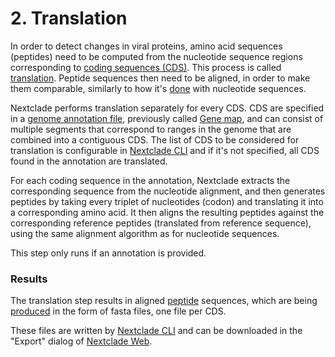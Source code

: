# 2. Translation

In order to detect changes in viral proteins, amino acid sequences (peptides) need to be computed from the nucleotide sequence regions corresponding to [coding sequences (CDS)](https://en.wikipedia.org/wiki/Coding_region). This process is called [translation](<https://en.wikipedia.org/wiki/Translation_(biology)>). Peptide sequences then need to be aligned, in order to make them comparable, similarly to how it's [done](./01-sequence-alignment) with nucleotide sequences.

Nextclade performs translation separately for every CDS. CDS are specified in a [genome annotation file](../input-files/03-genome-annotation.md), previously called [Gene map](../terminology.html#gene-map), and can consist of multiple segments that correspond to ranges in the genome that are combined into a contiguous CDS. The list of CDS to be considered for translation is configurable in [Nextclade CLI](../nextclade-cli) and if it's not specified, all CDS found in the annotation are translated.

For each coding sequence in the annotation, Nextclade extracts the corresponding sequence from the nucleotide alignment, and then generates peptides by taking every triplet of nucleotides (codon) and translating it into a corresponding amino acid. It then aligns the resulting peptides against the corresponding reference peptides (translated from reference sequence), using the same alignment algorithm as for nucleotide sequences.

This step only runs if an annotation is provided.

### Results

The translation step results in aligned [peptide](../terminology.html#peptide) sequences, which are being [produced](../output-files/03-translations) in the form of fasta files, one file per CDS.

These files are written by [Nextclade CLI](../nextclade-cli) and can be downloaded in the "Export" dialog of [Nextclade Web](../nextclade-web).

